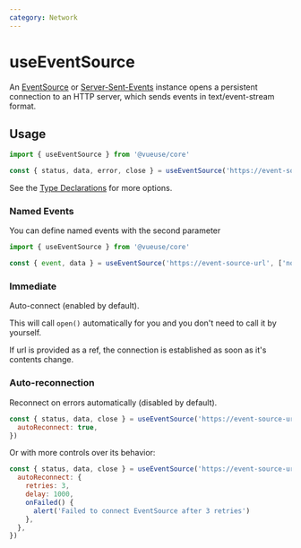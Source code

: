 ```yaml
---
category: Network
---
```


# useEventSource

An [EventSource](https://developer.mozilla.org/en-US/docs/Web/API/EventSource) or [Server-Sent-Events](https://developer.mozilla.org/en-US/docs/Web/API/Server-sent_events) instance opens a persistent connection to an HTTP server, which sends events in text/event-stream format.

## Usage

```js
import { useEventSource } from '@vueuse/core'

const { status, data, error, close } = useEventSource('https://event-source-url')
```

See the [Type Declarations](#type-declarations) for more options.

### Named Events

You can define named events with the second parameter

```ts
import { useEventSource } from '@vueuse/core'

const { event, data } = useEventSource('https://event-source-url', ['notice', 'update'] as const)
```

### Immediate

Auto-connect (enabled by default).

This will call `open()` automatically for you and you don't need to call it by yourself.

If url is provided as a ref, the connection is established as soon as it's contents
change.

### Auto-reconnection

Reconnect on errors automatically (disabled by default).

```js
const { status, data, close } = useEventSource('https://event-source-url', [], {
  autoReconnect: true,
})
```

Or with more controls over its behavior:

```js
const { status, data, close } = useEventSource('https://event-source-url', [], {
  autoReconnect: {
    retries: 3,
    delay: 1000,
    onFailed() {
      alert('Failed to connect EventSource after 3 retries')
    },
  },
})
```

